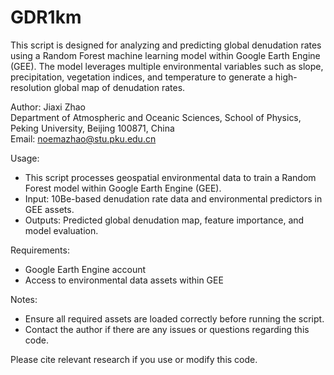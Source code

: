 # GDR1km
This script is designed for analyzing and predicting global denudation rates using a Random Forest machine learning model within Google Earth Engine (GEE). The model leverages multiple environmental variables such as slope, precipitation, vegetation indices, and temperature to generate a high-resolution global map of denudation rates.

Author: Jiaxi Zhao  
Department of Atmospheric and Oceanic Sciences, School of Physics, Peking University, Beijing 100871, China  
Email: noemazhao@stu.pku.edu.cn

Usage:  
- This script processes geospatial environmental data to train a Random Forest model within Google Earth Engine (GEE).  
- Input: 10Be-based denudation rate data and environmental predictors in GEE assets.  
- Outputs: Predicted global denudation map, feature importance, and model evaluation.

Requirements:  
- Google Earth Engine account  
- Access to environmental data assets within GEE

Notes:  
- Ensure all required assets are loaded correctly before running the script.  
- Contact the author if there are any issues or questions regarding this code.

Please cite relevant research if you use or modify this code.
